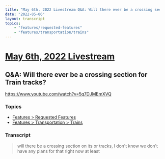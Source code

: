 ```yaml
---
title: "May 6th, 2022 Livestream Q&A: Will there ever be a crossing section for Train tracks?"
date: "2022-05-06"
layout: transcript
topics:
    - "features/requested-features"
    - "features/transportation/trains"
---
```

# [May 6th, 2022 Livestream](../2022-05-06.md)
## Q&A: Will there ever be a crossing section for Train tracks?
https://www.youtube.com/watch?v=5q7DJMEmXVQ

### Topics
* [Features > Requested Features](../topics/features/requested-features.md)
* [Features > Transportation > Trains](../topics/features/transportation/trains.md)

### Transcript

> will there be a crossing section on its or tracks, I don't know we don't have any plans for that right now at least
